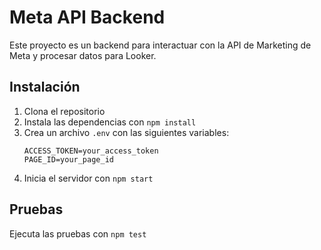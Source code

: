 # Meta API Backend

Este proyecto es un backend para interactuar con la API de Marketing de Meta y procesar datos para Looker.

## Instalación

1. Clona el repositorio
2. Instala las dependencias con `npm install`
3. Crea un archivo `.env` con las siguientes variables:
   ```
   ACCESS_TOKEN=your_access_token
   PAGE_ID=your_page_id
   ```
4. Inicia el servidor con `npm start`

## Pruebas

Ejecuta las pruebas con `npm test`
